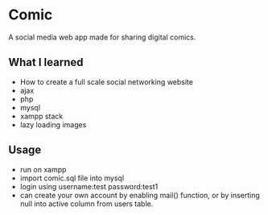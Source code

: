 # Comic
A social media web app made for sharing digital comics.

## What I learned

- How to create a full scale social networking website
- ajax
- php 
- mysql
- xampp stack
- lazy loading images

## Usage
- run on xampp
- import comic.sql file into mysql
- login using username:test password:test1 
- can create your own account by enabling mail() function, or by inserting null into active column from users table.
